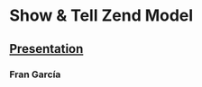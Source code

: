 Show & Tell Zend Model
========================

## <a href="https://docs.google.com/presentation/d/13Tuf6HbTew5TcgvGOK6lx-pIu3PVfJTTbmDi1wq133c/edit#slide=id.g7f7596b9_0_10">Presentation</a>


### Fran García
